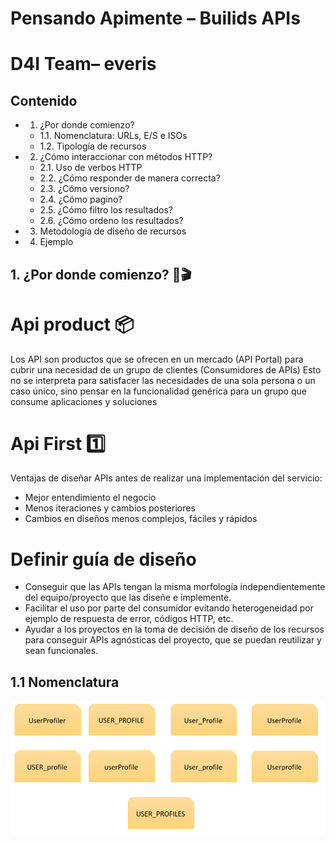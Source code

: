 # Pensando Apimente – Builids APIs
# D4I Team– everis

## Contenido  

* 1. ¿Por donde comienzo?
  * 1.1. Nomenclatura: URLs, E/S e ISOs
  * 1.2. Tipología de recursos
* 2. ¿Cómo interaccionar con métodos HTTP?
  * 2.1. Uso de verbos HTTP
  * 2.2. ¿Cómo responder de manera correcta?
  * 2.3. ¿Cómo versiono?
  * 2.4. ¿Cómo pagino?
  * 2.5. ¿Cómo filtro los resultados?
  * 2.6. ¿Cómo ordeno los resultados?
* 3. Metodología de diseño de recursos
* 4. Ejemplo

## 1. ¿Por donde comienzo? 🤔🎬

# Api product 📦

Los API son productos que se ofrecen en un mercado (API Portal) para cubrir una necesidad de un grupo de clientes (Consumidores de APIs) 
Esto no se interpreta para satisfacer las necesidades de una sola persona o un caso único, sino pensar en la funcionalidad genérica para un grupo que consume aplicaciones y soluciones 

# Api First 1️⃣

Ventajas de diseñar APIs antes de realizar una implementación del servicio:
* Mejor entendimiento el negocio
* Menos iteraciones y cambios posteriores
* Cambios en diseños menos complejos, fáciles y rápidos


# Definir guía de diseño

* Conseguir que las APIs tengan la misma morfología independientemente del equipo/proyecto que las diseñe e implemente.
* Facilitar el uso por parte del consumidor  evitando heterogeneidad  por ejemplo de respuesta de error, códigos HTTP, etc.
* Ayudar a los proyectos en la toma de decisión de diseño de los recursos para conseguir APIs agnósticas del proyecto, que se puedan reutilizar y sean funcionales.

## 1.1 Nomenclatura

![alt text](foto1.png)
